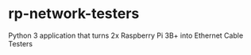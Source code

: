 # rp-network-testers
Python 3 application that turns 2x Raspberry Pi 3B+ into Ethernet Cable Testers
